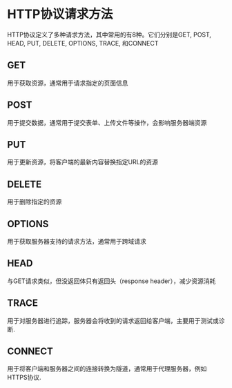 # HTTP协议请求方法

HTTP协议定义了多种请求方法，其中常用的有8种。它们分别是GET, POST, HEAD, PUT, DELETE, OPTIONS, TRACE, 和CONNECT

## GET

用于获取资源，通常用于请求指定的页面信息

## POST

用于提交数据，通常用于提交表单、上传文件等操作，会影响服务器端资源

## PUT

用于更新资源，将客户端的最新内容替换指定URL的资源

## DELETE

用于删除指定的资源

## OPTIONS

用于获取服务器支持的请求方法，通常用于跨域请求

## HEAD

与GET请求类似，但没返回体只有返回头（response header），减少资源消耗

## TRACE

用于对服务器进行追踪，服务器会将收到的请求返回给客户端，主要用于测试或诊断.

## CONNECT

用于将客户端和服务器之间的连接转换为隧道，通常用于代理服务器，例如HTTPS协议.
